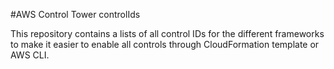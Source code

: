 #AWS Control Tower controlIds

This repository contains a lists of all control IDs for the different frameworks to make it easier to enable all controls through CloudFormation template or AWS CLI.
